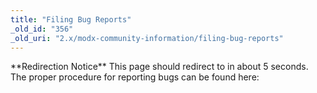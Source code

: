 ```yaml
---
title: "Filing Bug Reports"
_old_id: "356"
_old_uri: "2.x/modx-community-information/filing-bug-reports"
---
```


<div class="note">**Redirection Notice**   
 This page should redirect to <https://docs.modx.com/community/contribute/filing-and-discussing-issues> in about 5 seconds.</div> The proper procedure for reporting bugs can be found here: <https://docs.modx.com/community/contribute/filing-and-discussing-issues>